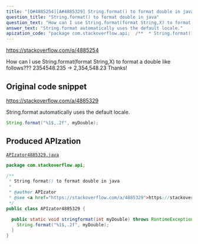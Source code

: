 ```yaml
---
title: "[Q#4885254][A#4885329] String.format() to format double in java"
question_title: "String.format() to format double in java"
question_text: "How can I use String.format(format String,X) to format a double like follows??? 2354548.235 -> 2,354,548.23 Thanks!"
answer_text: "String.format automatically uses the default locale."
apization_code: "package com.stackoverflow.api;  /**  * String.format() to format double in java  *  * @author APIzator  * @see <a href=\"https://stackoverflow.com/a/4885329\">https://stackoverflow.com/a/4885329</a>  */ public class APIzator4885329 {    public static void stringformat(int myDouble) throws RuntimeException {     String.format(\"%1$,.2f\", myDouble);   } }"
---
```


https://stackoverflow.com/q/4885254

How can I use String.format(format String,X) to format a double like follows???
2354548.235 -&gt; 2,354,548.23
Thanks!



## Original code snippet

https://stackoverflow.com/a/4885329

String.format automatically uses the default locale.

```java
String.format("%1$,.2f", myDouble);
```

## Produced APIzation

[`APIzator4885329.java`](https://github.com/pasqualesalza/apization-temp-data/raw/master/apizations/java/APIzator4885329.java)

```java
package com.stackoverflow.api;

/**
 * String.format() to format double in java
 *
 * @author APIzator
 * @see <a href="https://stackoverflow.com/a/4885329">https://stackoverflow.com/a/4885329</a>
 */
public class APIzator4885329 {

  public static void stringformat(int myDouble) throws RuntimeException {
    String.format("%1$,.2f", myDouble);
  }
}

```